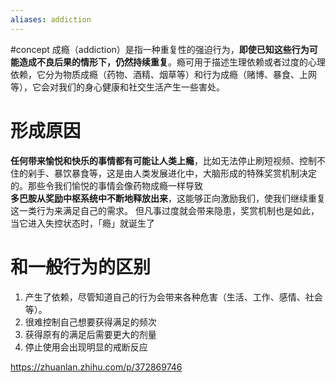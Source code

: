 ```yaml
---
aliases: addiction
---
```

#concept
成瘾（addiction）是指一种重复性的强迫行为，**即使已知这些行为可能造成不良后果的情形下，仍然持续重复**。瘾可用于描述生理依赖或者过度的心理依赖，它分为物质成瘾（药物、酒精、烟草等）和行为成瘾（赌博、暴食、上网等），它会对我们的身心健康和社交生活产生一些害处。

# 形成原因
**任何带来愉悦和快乐的事情都有可能让人类上瘾**，比如无法停止刷短视频、控制不住的剁手、暴饮暴食等，这是由人类发展进化中，大脑形成的特殊奖赏机制决定的。那些令我们愉悦的事情会像药物成瘾一样导致  
**多巴胺从奖励中枢系统中不断地释放出来**，这能够正向激励我们，使我们继续重复这一类行为来满足自己的需求。
但凡事过度就会带来隐患，奖赏机制也是如此，当它进入失控状态时，「瘾」就诞生了
# 和一般行为的区别
1. 产生了依赖，尽管知道自己的行为会带来各种危害（生活、工作、感情、社会等）。
2. 很难控制自己想要获得满足的频次
3. 获得原有的满足后需要更大的剂量
4. 停止使用会出现明显的戒断反应


https://zhuanlan.zhihu.com/p/372869746